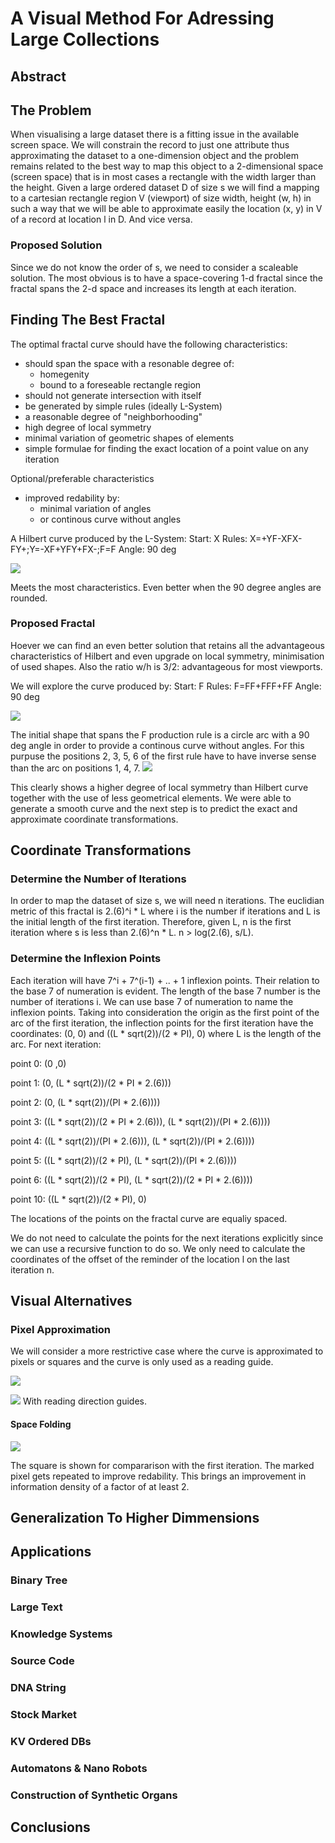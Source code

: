 # A Visual Method For Adressing Large Collections

## Abstract

## The Problem
When visualising a large dataset there is a fitting issue in the available screen space. We will constrain the record to just one attribute thus approximating the dataset to a one-dimension object and the problem remains related to the best way to map this object to a 2-dimensional space (screen space) that is in most cases a rectangle with the width larger than the height.
Given a large ordered dataset D of size s we will find a mapping to a cartesian rectangle region V (viewport) of size width, height (w, h) in such a way that we will be able to approximate easily the location (x, y) in V of a record at location l in D. And vice versa.
### Proposed Solution
Since we do not know the order of s, we need to consider a scaleable solution. The most obvious is to have a space-covering 1-d fractal since the fractal spans the 2-d space and increases its length at each iteration.
## Finding The Best Fractal
The optimal fractal curve should have the following characteristics:

+ should span the space with a resonable degree of:
	+ homegenity
	+ bound to a foreseable rectangle region
+ should not generate intersection with itself
+ be generated by simple rules (ideally L-System)
+ a reasonable degree of "neighborhooding"
+ high degree of local symmetry
+ minimal variation of geometric shapes of elements
+ simple formulae for finding the exact location of a point value on any iteration

Optional/preferable characteristics

+ improved redability by:
	+ minimal variation of angles
	+ or continous curve without angles

A Hilbert curve produced by the L-System:
Start: X
Rules: X=+YF-XFX-FY+;Y=-XF+YFY+FX-;F=F
Angle: 90 deg

![](https://raw.githubusercontent.com/ctzurcanu/visual-db/master/images/dbb3DzLC3xSkYAehp.svg)


















































Meets the most characteristics. Even better when the 90 degree angles are rounded.

### Proposed Fractal

Hoever we can find an even better solution that retains all the advantageous characteristics of Hilbert and even upgrade on local symmetry, minimisation of used shapes. Also the ratio w/h is 3/2: advantageous for most viewports.

We will explore the curve produced by:
Start: F
Rules: F=FF+FFF+FF
Angle: 90 deg

![](https://raw.githubusercontent.com/ctzurcanu/visual-db/master/images/hXedrCQpsxcdRBTda.svg)










































The initial shape that spans the F production rule is a circle arc with a 90 deg angle in order to provide a continous curve without angles. For this purpuse the positions 2, 3, 5, 6 of the first rule have to have inverse sense than the arc on positions 1, 4, 7.
![](https://raw.githubusercontent.com/ctzurcanu/visual-db/master/images/H7RT6gcDCdgAsBAc3.svg)



























This clearly shows a higher degree of local symmetry than Hilbert curve together with the use of less geometrical elements. We were able to generate a smooth curve and the next step is to predict the exact and approximate coordinate transformations.

## Coordinate Transformations
### Determine the Number of Iterations
In order to map the dataset of size s, we will need n iterations. The euclidian metric of this fractal is 2.(6)^i * L where i is the number if iterations and L is the initial length of the first iteration. Therefore, given L, n is the first iteration where s is less than 2.(6)^n * L. n > log(2.(6), s/L).
### Determine the Inflexion Points
Each iteration will have 7^i + 7^(i-1) + .. + 1 inflexion points. Their relation to the base 7 of numeration is evident. The length of the base 7 number is the number of iterations i. We can use base 7 of numeration to name the inflexion points.
Taking into consideration the origin as the first point of the arc of the first iteration, the inflection points for the first iteration have the coordinates: (0, 0) and ((L * sqrt(2))/(2 * PI), 0) where L is the length of the arc.
For next iteration:

point 0: (0 ,0) 

point 1: (0, (L * sqrt(2))/(2 * PI * 2.(6))) 

point 2: (0, (L * sqrt(2))/(PI * 2.(6)))) 

point 3: ((L * sqrt(2))/(2 * PI * 2.(6))), (L * sqrt(2))/(PI * 2.(6)))) 

point 4: ((L * sqrt(2))/(PI * 2.(6))), (L * sqrt(2))/(PI * 2.(6)))) 
 
point 5: ((L * sqrt(2))/(2 * PI), (L * sqrt(2))/(PI * 2.(6)))) 

point 6: ((L * sqrt(2))/(2 * PI), (L * sqrt(2))/(2 * PI * 2.(6)))) 

point 10: ((L * sqrt(2))/(2 * PI), 0)

The locations of the points on the fractal curve are equaliy spaced.

We do not need to calculate the points for the next iterations explicitly since we can use a recursive function to do so. We only need to calculate the coordinates of the offset of the reminder of the location l on the last iteration n.
 
## Visual Alternatives
### Pixel Approximation
We will consider a more restrictive case where the curve is approximated to pixels or squares and the curve is only used as a reading guide.

![](https://raw.githubusercontent.com/ctzurcanu/visual-db/master/images/LHX2kpsqiag83DC2s.svg)

![](https://raw.githubusercontent.com/ctzurcanu/visual-db/master/images/dgssMMAW7bohhTCyM.svg)
With reading direction guides.

#### Space Folding

![](https://raw.githubusercontent.com/ctzurcanu/visual-db/master/images/yvk7wDroGZrtBkTpf.svg)








The square is shown for compararison with the first iteration. The marked pixel gets repeated to improve redability. This brings an improvement in information density of a factor of at least 2. 

## Generalization To Higher Dimmensions
## Applications
### Binary Tree
### Large Text
### Knowledge Systems
### Source Code
### DNA String
### Stock Market
### KV Ordered DBs
### Automatons & Nano Robots

### Construction of Synthetic Organs
## Conclusions



























































